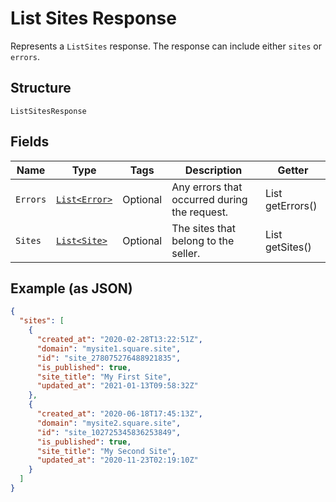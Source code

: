 
# List Sites Response

Represents a `ListSites` response. The response can include either `sites` or `errors`.

## Structure

`ListSitesResponse`

## Fields

| Name | Type | Tags | Description | Getter |
|  --- | --- | --- | --- | --- |
| `Errors` | [`List<Error>`](/doc/models/error.md) | Optional | Any errors that occurred during the request. | List<Error> getErrors() |
| `Sites` | [`List<Site>`](/doc/models/site.md) | Optional | The sites that belong to the seller. | List<Site> getSites() |

## Example (as JSON)

```json
{
  "sites": [
    {
      "created_at": "2020-02-28T13:22:51Z",
      "domain": "mysite1.square.site",
      "id": "site_278075276488921835",
      "is_published": true,
      "site_title": "My First Site",
      "updated_at": "2021-01-13T09:58:32Z"
    },
    {
      "created_at": "2020-06-18T17:45:13Z",
      "domain": "mysite2.square.site",
      "id": "site_102725345836253849",
      "is_published": true,
      "site_title": "My Second Site",
      "updated_at": "2020-11-23T02:19:10Z"
    }
  ]
}
```

